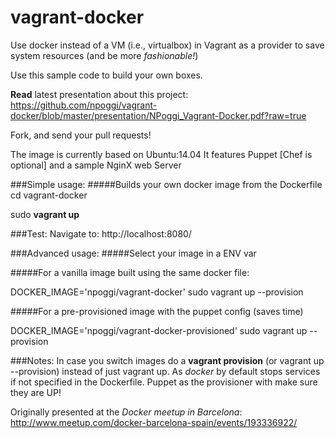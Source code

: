 vagrant-docker
==============

Use docker instead of a VM (i.e., virtualbox) in Vagrant as a provider to save system resources
(and be more *fashionable!*)

Use this sample code to build your own boxes.

**Read** latest presentation about this project: https://github.com/npoggi/vagrant-docker/blob/master/presentation/NPoggi_Vagrant-Docker.pdf?raw=true

Fork, and send your pull requests!

The image is currently based on Ubuntu:14.04
It features Puppet [Chef is optional] and a sample NginX web Server


###Simple usage:
#####Builds your own docker image from the Dockerfile
cd vagrant-docker

sudo **vagrant up**

###Test:
Navigate to: http://localhost:8080/


###Advanced usage:
#####Select your image in a ENV var

#####For a vanilla image built using the same docker file:

DOCKER_IMAGE='npoggi/vagrant-docker' sudo vagrant up --provision

#####For a pre-provisioned image with the puppet config (saves time)

DOCKER_IMAGE='npoggi/vagrant-docker-provisioned' sudo vagrant up --provision

###Notes:
In case you switch images do a **vagrant provision** (or vagrant up --provision) instead of just vagrant up.
As *docker* by default stops services if not specified in the Dockerfile.
Puppet as the provisioner with make sure they are UP!

Originally presented at the *Docker meetup in Barcelona*: http://www.meetup.com/docker-barcelona-spain/events/193336922/








